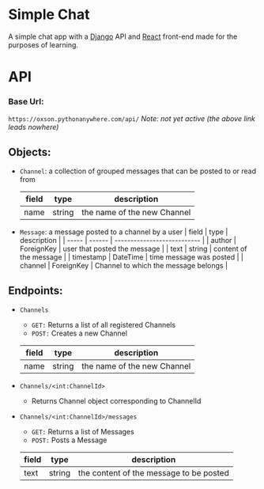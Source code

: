# Simple Chat

A simple chat app with a [Django](https://github.com/django/django) API and [React](https://github.com/facebook/react) front-end made for the purposes of learning.

# API

### Base Url: 
`https://oxson.pythonanywhere.com/api/`
 *Note: not yet active (the above link leads nowhere)*

## Objects:
 + `Channel`: a collection of grouped messages that can be posted to or read from
 
    | field | type   | description                 |
    | ----- | ------ | --------------------------- |
    | name  | string | the name of the new Channel |
 + `Message`: a message posted to a channel by a user
    | field | type   | description                 |
    | ----- | ------ | --------------------------- |
    | author  | ForeignKey | user that posted the message |
    | text  | string | content of the message |
    | timestamp  | DateTime | time message was posted |
    | channel  | ForeignKey | Channel to which the message belongs |

## Endpoints:
 + `Channels`
    * `GET:` Returns a list of all registered Channels
    * `POST:` Creates a new Channel
    
    | field | type   | description                 |
    | ----- | ------ | --------------------------- |
    | name  | string | the name of the new Channel |
 + `Channels/<int:ChannelId>`
    * Returns Channel object corresponding to ChannelId
 + `Channels/<int:ChannelId>/messages`
    * `GET:` Returns a list of Messages
    * `POST:` Posts a Message
    
    | field | type | description |
    | ----- | ----| -------|
    | text | string | the content of the message to be posted |
